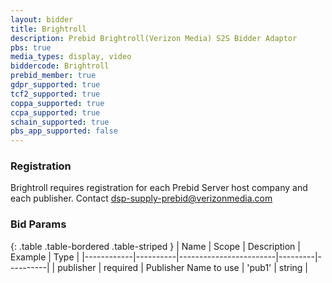 ```yaml
---
layout: bidder
title: Brightroll
description: Prebid Brightroll(Verizon Media) S2S Bidder Adaptor
pbs: true
media_types: display, video
biddercode: Brightroll
prebid_member: true
gdpr_supported: true
tcf2_supported: true
coppa_supported: true
ccpa_supported: true
schain_supported: true
pbs_app_supported: false
---
```


### Registration

Brightroll requires registration for each Prebid Server host company
and each publisher. Contact dsp-supply-prebid@verizonmedia.com

### Bid Params

{: .table .table-bordered .table-striped }
| Name       | Scope    | Description            | Example | Type     |
|------------|----------|------------------------|---------|----------|
| publisher | required | Publisher Name to use | 'pub1' | string |
